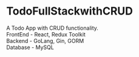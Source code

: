# TodoFullStackwithCRUD

A Todo App with CRUD functionality.  
FrontEnd - React, Redux Toolkit     
Backend - GoLang, Gin, GORM  
Database - MySQL
